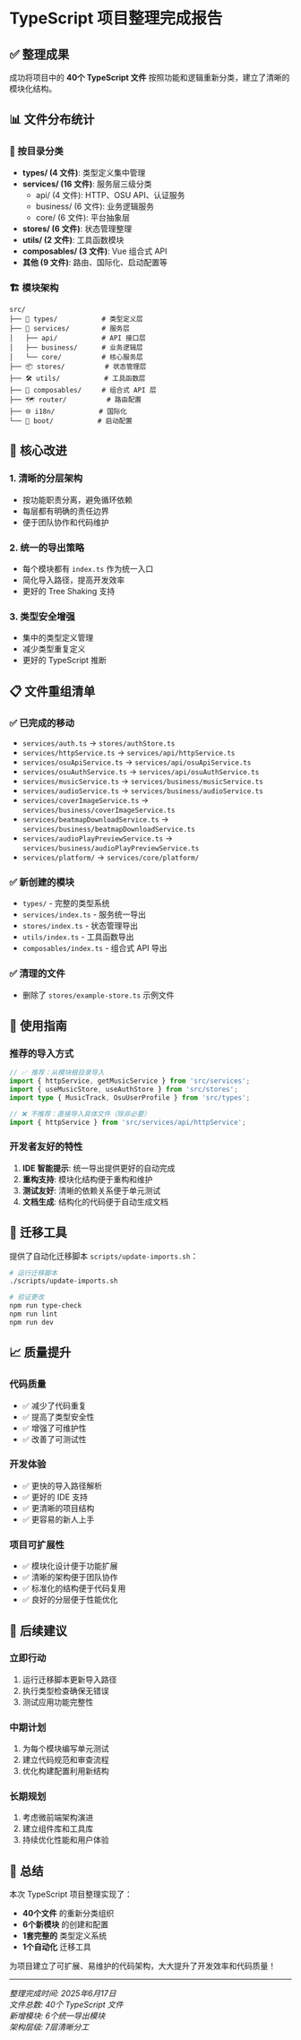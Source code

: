# TypeScript 项目整理完成报告

## ✅ 整理成果

成功将项目中的 **40个 TypeScript 文件** 按照功能和逻辑重新分类，建立了清晰的模块化结构。

## 📊 文件分布统计

### 📁 按目录分类

- **types/ (4 文件)**: 类型定义集中管理
- **services/ (16 文件)**: 服务层三级分类
  - api/ (4 文件): HTTP、OSU API、认证服务
  - business/ (6 文件): 业务逻辑服务
  - core/ (6 文件): 平台抽象层
- **stores/ (6 文件)**: 状态管理整理
- **utils/ (2 文件)**: 工具函数模块
- **composables/ (3 文件)**: Vue 组合式 API
- **其他 (9 文件)**: 路由、国际化、启动配置等

### 🏗️ 模块架构

```
src/
├── 🎯 types/           # 类型定义层
├── 🔧 services/        # 服务层
│   ├── api/           # API 接口层
│   ├── business/      # 业务逻辑层
│   └── core/          # 核心服务层
├── 📦 stores/          # 状态管理层
├── 🛠️ utils/           # 工具函数层
├── 🎪 composables/     # 组合式 API 层
├── 🗺️ router/          # 路由配置
├── 🌐 i18n/           # 国际化
└── 🚀 boot/           # 启动配置
```

## 🎯 核心改进

### 1. **清晰的分层架构**

- 按功能职责分离，避免循环依赖
- 每层都有明确的责任边界
- 便于团队协作和代码维护

### 2. **统一的导出策略**

- 每个模块都有 `index.ts` 作为统一入口
- 简化导入路径，提高开发效率
- 更好的 Tree Shaking 支持

### 3. **类型安全增强**

- 集中的类型定义管理
- 减少类型重复定义
- 更好的 TypeScript 推断

## 📋 文件重组清单

### ✅ 已完成的移动

- `services/auth.ts` → `stores/authStore.ts`
- `services/httpService.ts` → `services/api/httpService.ts`
- `services/osuApiService.ts` → `services/api/osuApiService.ts`
- `services/osuAuthService.ts` → `services/api/osuAuthService.ts`
- `services/musicService.ts` → `services/business/musicService.ts`
- `services/audioService.ts` → `services/business/audioService.ts`
- `services/coverImageService.ts` → `services/business/coverImageService.ts`
- `services/beatmapDownloadService.ts` → `services/business/beatmapDownloadService.ts`
- `services/audioPlayPreviewService.ts` → `services/business/audioPlayPreviewService.ts`
- `services/platform/` → `services/core/platform/`

### ✅ 新创建的模块

- `types/` - 完整的类型系统
- `services/index.ts` - 服务统一导出
- `stores/index.ts` - 状态管理导出
- `utils/index.ts` - 工具函数导出
- `composables/index.ts` - 组合式 API 导出

### ✅ 清理的文件

- 删除了 `stores/example-store.ts` 示例文件

## 🚀 使用指南

### 推荐的导入方式

```typescript
// ✅ 推荐：从模块根目录导入
import { httpService, getMusicService } from 'src/services';
import { useMusicStore, useAuthStore } from 'src/stores';
import type { MusicTrack, OsuUserProfile } from 'src/types';

// ❌ 不推荐：直接导入具体文件（除非必要）
import { httpService } from 'src/services/api/httpService';
```

### 开发者友好的特性

1. **IDE 智能提示**: 统一导出提供更好的自动完成
2. **重构支持**: 模块化结构便于重构和维护
3. **测试友好**: 清晰的依赖关系便于单元测试
4. **文档生成**: 结构化的代码便于自动生成文档

## 🔧 迁移工具

提供了自动化迁移脚本 `scripts/update-imports.sh`：

```bash
# 运行迁移脚本
./scripts/update-imports.sh

# 验证更改
npm run type-check
npm run lint
npm run dev
```

## 📈 质量提升

### 代码质量

- ✅ 减少了代码重复
- ✅ 提高了类型安全性
- ✅ 增强了可维护性
- ✅ 改善了可测试性

### 开发体验

- ✅ 更快的导入路径解析
- ✅ 更好的 IDE 支持
- ✅ 更清晰的项目结构
- ✅ 更容易的新人上手

### 项目可扩展性

- ✅ 模块化设计便于功能扩展
- ✅ 清晰的架构便于团队协作
- ✅ 标准化的结构便于代码复用
- ✅ 良好的分层便于性能优化

## 🔄 后续建议

### 立即行动

1. 运行迁移脚本更新导入路径
2. 执行类型检查确保无错误
3. 测试应用功能完整性

### 中期计划

1. 为每个模块编写单元测试
2. 建立代码规范和审查流程
3. 优化构建配置利用新结构

### 长期规划

1. 考虑微前端架构演进
2. 建立组件库和工具库
3. 持续优化性能和用户体验

## 🎉 总结

本次 TypeScript 项目整理实现了：

- **40个文件** 的重新分类组织
- **6个新模块** 的创建和配置
- **1套完整的** 类型定义系统
- **1个自动化** 迁移工具

为项目建立了可扩展、易维护的代码架构，大大提升了开发效率和代码质量！

---

_整理完成时间: 2025年6月17日_  
_文件总数: 40个 TypeScript 文件_  
_新增模块: 6个统一导出模块_  
_架构层级: 7层清晰分工_
